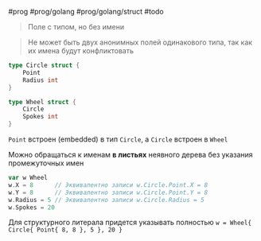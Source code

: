 #prog #prog/golang #prog/golang/struct #todo

> Поле с типом, но без имени

> Не может быть двух анонимных полей одинакового типа, так как их имена будут конфликтовать

```go
type Circle struct {
	Point
	Radius int
}

type Wheel struct {
	Circle
	Spokes int
}
```
`Point` встроен (embedded) в тип `Circle`, a `Circle` встроен в `Wheel`

Можно обращаться к именам **в листьях** неявного дере­ва без указания промежуточных имен

```go
var w Wheel
w.X = 8      // Эквивалентно записи w.Circle.Point.X = 8
w.Y = 8      // Эквивалентно записи w.Circle.Point.Y = 8
w.Radius = 5 // Эквивалентно записи w.Circle.Radius = 5
w.Spokes = 20
```

Для структурного литерала придется указывать полностью
`w = Wheel{ Circle{ Point{ 8, 8 }, 5 }, 20 }`